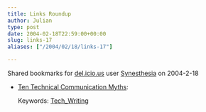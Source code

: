 ```yaml
---
title: Links Roundup
author: Julian
type: post
date: 2004-02-18T22:59:00+00:00
slug: links-17 
aliases: ["/2004/02/18/links-17"]

---
```

Shared bookmarks for [del.icio.us][1] user  [Synesthesia][2] on 2004-2-18

  * [Ten Technical Communication Myths][3]:
   
    Keywords: [Tech_Writing][4]

 [1]: https://del.icio.us/
 [2]: https://del.icio.us/synesthesia
 [3]: https://www.raycomm.com/techwhirl/magazine/gettingstarted/tenmyths.html "https://www.raycomm.com/techwhirl/magazine/gettingstarted/tenmyths.html"
 [4]: https://del.icio.us/synesthesia/Tech_Writing